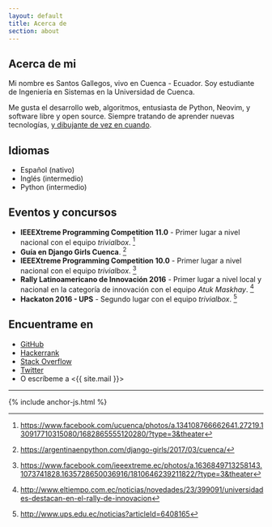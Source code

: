 ```yaml
---
layout: default
title: Acerca de
section: about
---
```

 
## Acerca de mi

Mi nombre es Santos Gallegos, vivo en Cuenca - Ecuador. Soy estudiante de
Ingeniería en Sistemas en la Universidad de Cuenca.

Me gusta el desarrollo web, algoritmos, entusiasta de Python, Neovim, y
software libre y open source. Siempre tratando de aprender nuevas tecnologías,
[y dibujante de vez en cuando](http://stsewd.deviantart.com/gallery/).

## Idiomas

- Español (nativo)
- Inglés (intermedio)
- Python (intermedio)

## Eventos y concursos

- **IEEEXtreme Programming Competition 11.0** - Primer lugar a nivel nacional con el equipo _trivialbox_. [^xtreme-11]
- **Guía en Django Girls Cuenca**. [^django-girls]
- **IEEEXtreme Programming Competition 10.0** - Primer lugar a nivel nacional con el equipo _trivialbox_. [^xtreme-10]
- **Rally Latinoamericano de Innovación 2016** - Primer lugar a nivel local y nacional en la categoría de innovación con el equipo _Atuk Maskhay_. [^rally]
- **Hackaton 2016 - UPS** - Segundo lugar con el equipo _trivialbox_. [^hackaton-ups]

[^xtreme-11]: <https://www.facebook.com/ucuenca/photos/a.134108766662641.27219.130917710315080/1682865555120280/?type=3&theater>
[^django-girls]: <https://argentinaenpython.com/django-girls/2017/03/cuenca/>
[^xtreme-10]: <https://www.facebook.com/ieeextreme.ec/photos/a.1636849713258143.1073741828.1635728650036916/1810646239211822/?type=3&theater>
[^rally]: <http://www.eltiempo.com.ec/noticias/novedades/23/399091/universidades-destacan-en-el-rally-de-innovacion>
[^hackaton-ups]: <http://www.ups.edu.ec/noticias?articleId=6408165>

## Encuentrame en

- [GitHub](http://github.com/stsewd)
- [Hackerrank](https://www.hackerrank.com/stsewd)
- [Stack Overflow](http://stackoverflow.com/users/5689214/)
- [Twitter](http://twitter.com/stsewd)
- O escríbeme a <{{ site.mail }}>

---

{% include anchor-js.html %}

